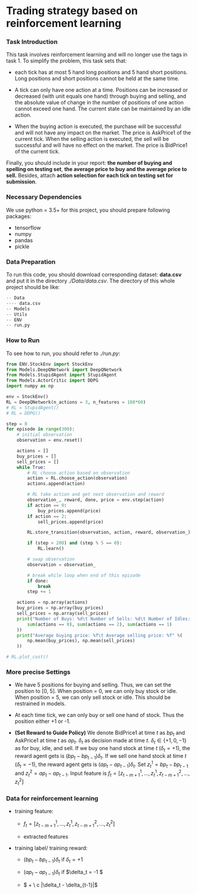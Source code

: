 # Trading strategy based on reinforcement learning

### Task Introduction

This task involves reinforcement learning and will no longer use the tags in task 1. To simplify the problem,
this task sets that:

- each tick has at most 5 hand long positions and 5 hand short positions. Long positions and short positions cannot be held at the same time. 
- A tick can only have one action at a time. Positions can be increased or decreased (with unit equals one hand) through buying and selling, and the absolute value of change in the number of positions of one action cannot exceed one hand. The current state can be maintained by an idle action.

- When the buying action is executed, the purchase will be successful and will not have any impact on the market. The price is AskPrice1 of the current tick. When the selling action is executed, the sell will be successful and will have no effect on the market. The price is BidPrice1 of the current tick. 

Finally, you should include in your report: **the number of buying and spelling on testing set**, **the average price to buy and the average price to sell.** Besides, attach **action selection for each tick on testing set for submission**.

### Necessary Dependencies

We use python = 3.5+ for this project, you should prepare following packages:

- tensorflow 
- numpy
- pandas
- pickle

### Data Preparation

To run this code, you should download corresponding dataset: **data.csv** and put it in the directory *./Data/data.csv*. The directory of this whole project should be like:

```python
-- Data
---- data.csv
-- Models
-- Utils
-- ENV
-- run.py
```

### How to Run

To see how to run, you should refer to *./run.py*:

```python
from ENV.StockEnv import StockEnv
from Models.DeepQNetwork import DeepQNetwork
from Models.StupidAgent import StupidAgent
from Models.ActorCritic import DDPG
import numpy as np

env = StockEnv()
RL = DeepQNetwork(n_actions = 3, n_features = 108*60)
# RL = StupidAgent()
# RL = DDPG()

step = 0
for episode in range(300):
    # initial observation
    observation = env.reset()

    actions = []
    buy_prices = []
    sell_prices = []
    while True:
        # RL choose action based on observation
        action = RL.choose_action(observation)
        actions.append(action)

        # RL take action and get next observation and reward
        observation_, reward, done, price = env.step(action)
        if action == 0:
            buy_prices.append(price)
        if action == 2:
            sell_prices.append(price)

        RL.store_transition(observation, action, reward, observation_)

        if (step > 200) and (step % 5 == 0):
            RL.learn()

        # swap observation
        observation = observation_

        # break while loop when end of this episode
        if done:
            break
        step += 1

    actions = np.array(actions)
    buy_prices = np.array(buy_prices)
    sell_prices = np.array(sell_prices)
    print("Number of Buys: %d\t Number of Sells: %d\t Number of Idles: %d" %(
        sum(actions == 0), sum(actions == 2), sum(actions == 1)
    ))
    print("Average buying price: %f\t Average selling price: %f" %(
        np.mean(buy_prices), np.mean(sell_prices)    
    ))

# RL.plot_cost()
```

### More precise Settings

- We have 5 positions for buying and selling. Thus, we can set the position to [0, 5]. When position = 0, we can only buy stock or idle. When position = 5, we can only sell stock or idle. This should be restrained in models.

- At each time tick, we can only buy or sell one hand of stock. Thus the position either +1 or -1.
- **(Set Reward to Guide Policy)** We denote BidPrice1 at time $t$ as $bp_t$ and AskPrice1 at time $t$ as $ap_t$. $\delta_t$ as decision made at time $t$. $\delta_t \in \{+1, 0, -1\}$ as for buy, idle, and sell. If we buy one hand stock at time $t$ ($\delta_t = +1$), the reward agent gets is $(bp_t - bp_{t-1}) \delta_t$. If we sell one hand stock at time $t$ ($\delta_t = -1$), the reward agent gets is $(ap_t - ap_{t-1})\delta_t$. Set $z_t^1 = bp_t - bp_{t-1}$ and $z_t^2 = ap_t - ap_{t-1}$. Input feature is $f_t = [z_{t-m+1}^1, \ldots, z_{t}^1, z_{t-m+1}^2, \ldots, z_t^2]$ 

### Data for reinforcement learning

- training feature: 

  - $f_t = [z_{t-m+1}^1, \ldots, z_{t}^1, z_{t-m+1}^2, \ldots, z_t^2]$ 

  - extracted features

- training label/ training reward: 

  - $(bp_t - bp_{t-1}) \delta_t$ if $\delta_t = +1$ 
  - $(ap_t - ap_{t-1})\delta_t$ if $\delta_t = -1 $

  - $ + \ c |\delta_t - \delta_{t-1}|$